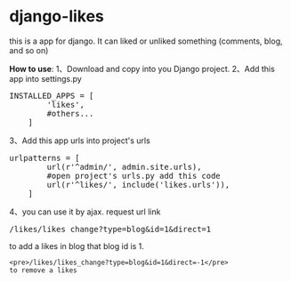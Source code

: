 ﻿# django-likes
this is a app for django. It can liked or unliked something (comments, blog, and so on)

<b>How to use</b>:
1、Download and copy into you Django project.
2、Add this app into settings.py
<pre>INSTALLED_APPS = [
        'likes',
        #others...
    ]</pre>

3、Add this app urls into project's urls
<pre>urlpatterns = [
        url(r'^admin/', admin.site.urls),
        #open project's urls.py add this code
        url(r'^likes/', include('likes.urls')),
    ]</pre>

4、you can use it by ajax. request url link
    <pre>/likes/likes_change?type=blog&id=1&direct=1</pre>
    to add a likes in blog that blog id is 1.
   
    <pre>/likes/likes_change?type=blog&id=1&direct=-1</pre>
    to remove a likes
